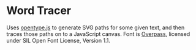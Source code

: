 # Word Tracer

Uses [opentype.js](https://opentype.js.org) to generate SVG paths for some given text, and then traces those paths on to a JavaScript canvas. Font is [Overpass](http://overpassfont.org), licensed under SIL Open Font License, Version 1.1.